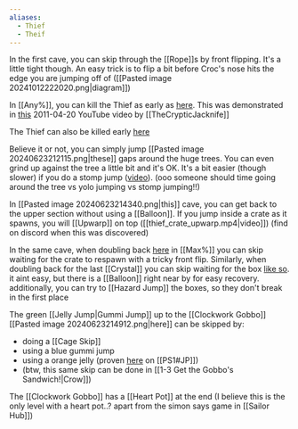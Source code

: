 ```yaml
---
aliases:
  - Thief
  - Theif
---
```

In the first cave, you can skip through the [[Rope]]s by front flipping. It's a little tight though. An easy trick is to flip a bit before Croc's nose hits the edge you are jumping off of ([[Pasted image 20241012222020.png|diagram]])

In [[Any%]], you can kill the Thief as early as [here](https://youtu.be/dRv3UE2Tbzw&t=438). This was demonstrated in [this](https://youtu.be/bbE3VtKJsIQ) 2011-04-20 YouTube video by [[TheCrypticJacknife]]

The Thief can also be killed early [here](https://youtu.be/OGYPKGV6ONs&t=34)

Believe it or not, you can simply jump [[Pasted image 20240623212115.png|these]] gaps around the huge trees. You can even grind up against the tree a little bit and it's OK. It's a bit easier (though slower) if you do a stomp jump ([video](https://discord.com/channels/313375426112389123/408694062862958592/1291527691983654924)). (ooo someone should time going around the tree vs yolo jumping vs stomp jumping!!)

In [[Pasted image 20240623214340.png|this]] cave, you can get back to the upper section without using a [[Balloon]]. If you jump inside a crate as it spawns, you will [[Upwarp]] on top ([[thief_crate_upwarp.mp4|video]]) (find on discord when this was discovered)

In the same cave, when doubling back [here](https://youtu.be/wdRyuLa9R8M&t=5) in [[Max%]] you can skip waiting for the crate to respawn with a tricky front flip. Similarly, when doubling back for the last [[Crystal]] you can skip waiting for the box [like so](https://youtu.be/wdRyuLa9R8M&t=47). it aint easy, but there is a [[Balloon]] right near by for easy recovery. additionally, you can try to [[Hazard Jump]] the boxes, so they don't break in the first place

The green [[Jelly Jump|Gummi Jump]] up to the [[Clockwork Gobbo]] [[Pasted image 20240623214912.png|here]] can be skipped by:
- doing a [[Cage Skip]]
- using a blue gummi jump
- using a orange jelly (proven [here](https://discord.com/channels/313375426112389123/408694062862958592/1292035291338637373) on [[PS1#JP]])
- (btw, this same skip can be done in [[1-3 Get the Gobbo's Sandwich!|Crow]])

The [[Clockwork Gobbo]] has a [[Heart Pot]] at the end (I believe this is the only level with a heart pot..? apart from the simon says game in [[Sailor Hub]])